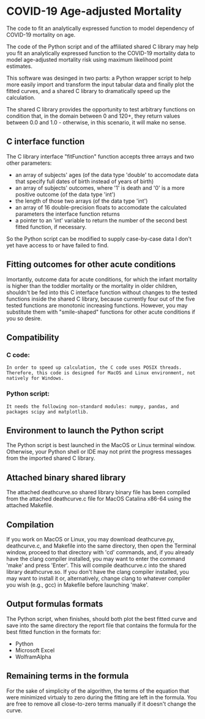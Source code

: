 # COVID-19 Age-adjusted Mortality

The code to fit an analytically expressed function to model dependency of COVID-19 mortality on age.

The code of the Python script and of the affiliated shared C library may help you fit an analytically expressed function to the COVID-19 mortality data to model age-adjusted mortality risk using maximum likelihood point estimates.

This software was desinged in two parts: a Python wrapper script to help more easily import and transform the input tabular data and finally plot the fitted curves, and a shared C library to dramatically speed up the calculation.

The shared C library provides the opportunity to test arbitrary functions on condition that, in the domain between 0 and 120+, they return values between 0.0 and 1.0 - otherwise, in this scenario, it will make no sense.

## C interface function
The C library interface "fitFunction" function accepts three arrays and two other parameters:
- an array of subjects' ages (of the data type 'double' to accomodate data that specify full dates of birth instead of years of birth)
- an array of subjects' outcomes, where '1' is death and '0' is a more positive outcome (of the data type 'int')
- the length of those two arrays (of the data type 'int')
- an array of 16 double-precision floats to accomodate the calculated parameters the interface function returns
- a pointer to an 'int' variable to return the number of the second best fitted function, if necessary.

So the Python script can be modified to supply case-by-case data I don't yet have access to or have failed to find.

## Fitting outcomes for other acute conditions
Imortantly, outcome data for acute conditions, for which the infant mortality is higher than the toddler mortality or the mortality in older children, shouldn't be fed into this C interface function without changes to the tested functions inside the shared C library, because currently four out of the five tested functions are monotonic increasing functions. However, you may substitute them with "smile-shaped" functions for other acute conditions if you so desire.

## Compatibility
### C code:
    In order to speed up calculation, the C code uses POSIX threads. Therefore, this code is designed for MacOS and Linux environment, not natively for Windows.
### Python script:
    It needs the following non-standard modules: numpy, pandas, and packages scipy and matplotlib.

## Environment to launch the Python script
The Python script is best launched in the MacOS or Linux terminal window. Otherwise, your Python shell or IDE may not print the progress messages from the imported shared C library.

## Attached binary shared library
The attached deathcurve.so shared library binary file has been compiled from the attached deathcurve.c file for MacOS Catalina x86-64 using the attached Makefile.

## Compilation
If you work on MacOS or Linux, you may download deathcurve.py, deathcurve.c, and Makefile into the same directory, then open the Terminal window, proceed to that directory with 'cd' commands, and, if you already have the clang compiler installed, you may want to enter the command 'make' and press 'Enter'. This will compile deathcurve.c into the shared library deathcurve.so. If you don't have the clang compiler installed, you may want to install it or, alternatively, change clang to whatever compiler you wish (e.g., gcc) in Makefile before launching 'make'.

## Output formulas formats
The Python script, when finishes, should both plot the best fitted curve and save into the same directory the report file that contains the formula for the best fitted function in the formats for:
* Python
* Microsoft Excel
* WolframAlpha

## Remaining terms in the formula
For the sake of simplicity of the algorithm, the terms of the equation that were minimized virtualy to zero during the fitting are left in the formula. You are free to remove all close-to-zero terms manually if it doesn't change the curve.
